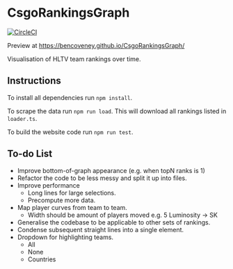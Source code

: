 CsgoRankingsGraph
=================

[![CircleCI](https://circleci.com/gh/bencoveney/CsgoRankingsGraph.svg?style=svg)](https://circleci.com/gh/bencoveney/CsgoRankingsGraph)

Preview at https://bencoveney.github.io/CsgoRankingsGraph/

Visualisation of HLTV team rankings over time.

Instructions
------------
To install all dependencies run `npm install`.

To scrape the data run `npm run load`. This will download all rankings listed in `loader.ts`.

To build the website code run `npm run test`.

To-do List
----------
- Improve bottom-of-graph appearance (e.g. when topN ranks is 1)
- Refactor the code to be less messy and split it up into files.
- Improve performance
  - Long lines for large selections.
  - Precompute more data.
- Map player curves from team to team.
  - Width should be amount of players moved e.g. 5 Luminosity -> SK
- Generalise the codebase to be applicable to other sets of rankings.
- Condense subsequent straight lines into a single element.
- Dropdown for highlighting teams.
  - All
  - None
  - Countries

